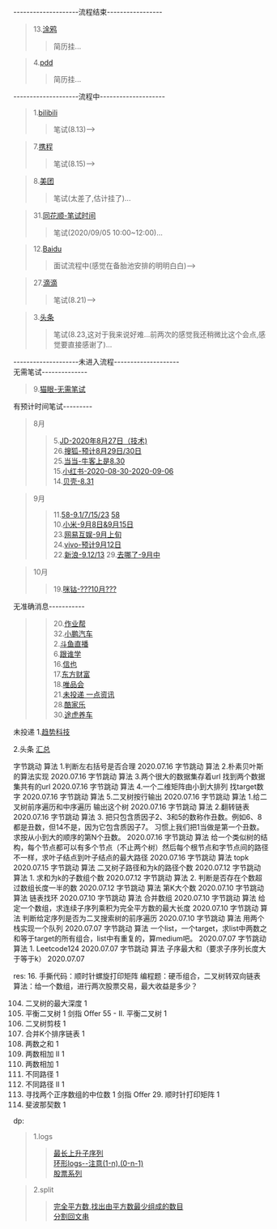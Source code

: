 --------------------流程结束-----------------
>13.[涂鸦](https://www.nowcoder.com/discuss/469857?type=all&order=time&pos=&page=1&channel=666&source_id=search_all)
>> 简历挂...  

>4.[pdd](https://careers.pinduoduo.com/campus/personal-center)
>> 简历挂...

--------------------流程中--------------------
>1.[bilibili](https://app.mokahr.com/campus_apply/bilibili01/6205#/candidateHome/applications?_k=xefjj3)
>> 笔试(8.13)-->

>7.[携程](https://www.nowcoder.com/discuss/464321?type=all&order=time&pos=&page=6&channel=666&source_id=search_all)
>> 笔试(8.15)-->

>8.[美团](https://campus.meituan.com/apply-record)
>> 笔试(太差了,估计挂了)...

>31.[同花顺-笔试时间](http://talent.10jqka.com.cn/default/usercenter/index/)
>> 笔试(2020/09/05 10:00~12:00)...

>12.[Baidu](https://talent.baidu.com/external/baidu/campus.html#/individualCenter)  
>> 面试流程中(感觉在备胎池安排的明明白白)-->

>27.[滴滴]()
>> 笔试(8.21)-->

>3.[头条](https://job.bytedance.com/campus/position/application?referral_code=P5NGXS4)
>> 笔试(8.23,这对于我来说好难...前两次的感觉我还稍微比这个会点,感觉要直接感谢了)...
  
--------------------未进入流程--------------------  
无需笔试--------------
>9.[猫眼-无需笔试](https://www.nowcoder.com/discuss/462838?type=post&order=create&pos=&page=1&channel=666&source_id=search_post)

有预计时间笔试---------  
>8月
>>5.[JD-2020年8月27日（技术)](http://campus.jd.com/web/apply/myjob)  
>>26.[搜狐-预计8月29日/30日]()  
>>25.[当当-牛客上是8.30](https://dangdangwang.zhiye.com/Portal/Apply/Index)  
>>15.[小红书-2020-08-30-2020-09-06](https://campus.liepin.com/apply/showapplylist/)      
>>14.[贝壳-8.31](http://campus.ke.com/Portal/Apply/Index)

>9月
>>11.[58-9.1/7/15/23](https://www.nowcoder.com/discuss/469622?type=all&order=time&pos=&page=1&channel=666&source_id=search_all)  [58](http://campus.58.com/Portal/Apply/Index)    
>>10.[小米-9月8日&9月15日](http://campus.hr.xiaomi.com/#/candidateHome/applications)  
>>23.[网易互娱-9月上旬](https://game.campus.163.com/personal)  
>>24.[vivo-预计9月12日](https://hr.vivo.com/wt/vivo/web/templet1000/index/corpshowNewDeliveryRecordvivo!listApplyPosition?operational=0f6b1d412a49a6ed4da2313a8b2838d069b8a116cee85e2f0b51e0dc10b09fe4aabb5405b111de6fe0e1ca982d84ec9fbe3222b5e6c18799637da8bba746318b76ec65eeda80517339fe3e53302b1c355102cf9edcb02c0b3a9d29e7db739ecd4c86a2b256822693)      
>>22.[新浪-9.12/13](https://career.sina.com.cn/portal/myapply/?gql=glluemeuser%3D%257B%257Bglluemeuser.id%257D%257D%26record_type__ns%3DInternal%2520Transfer)
>>29.[去哪了-9月中]()  

>10月    
>>19.[咪钴-???10月???](https://www.migu.cn/about/join/jobs-2-0-0.html)      

无准确消息-----------
>>20.[作业帮](https://job.zuoyebang.com/xiaoyuan.html#/candidateHome/applications)    
>>32.[小鹏汽车](https://app.mokahr.com/campus_apply/xiaopeng/22#/candidateHome/applications)  
>>2.[斗鱼直播](https://app.mokahr.com/m/candidate/applications/deliver-query/douyu)      
>>6.[跟谁学]()    
>>16.[信也](https://app.mokahr.com/campus_apply/paipaidai/6537#/candidateHome/applications)  
>>17.[东方财富](https://eastmoney.zhiye.com/Portal/Apply/Index)  
>>18.[唯品会](https://recruitment.corp.vipshop.com/wt/VIPS/web/index?brandCode=VIP#/pc)  
>>21.[未投递 一点资讯](hotjob.cn/wt/yidian/web/index/webPosition210!getAboutUs?columnId=1&recruitType=1&brandCode=1&twoColumnId=100504&projectId=)    
>>28.[酷家乐]()    
>>30.[途虎养车]()  
    
未投递
1.[趋势科技](https://www.nowcoder.com/discuss/477614?type=7&order=3&pos=89&page=1&source_id=discuss_center_7&channel=666)

2.头条
  [汇总](https://www.nowcoder.com/discuss/447791?type=2&channel=666&source_id=discuss_terminal_discuss_jinghua)  
  
字节跳动	算法	1.判断左右括号是否合理	2020.07.16
字节跳动	算法	2.朴素贝叶斯的算法实现	2020.07.16
字节跳动	算法	3.两个很大的数据集存着url 找到两个数据集共有的url	2020.07.16
字节跳动	算法	4.一个二维矩阵由小到大排列 找target数字	2020.07.16
字节跳动	算法	5.二叉树按行输出	2020.07.16
字节跳动	算法	1.给二叉树前序遍历和中序遍历 输出这个树	2020.07.16
字节跳动	算法	2.翻转链表	2020.07.16
字节跳动	算法	3. 把只包含质因子2、3和5的数称作丑数。例如6、8都是丑数，但14不是，因为它包含质因子7。 习惯上我们把1当做是第一个丑数。求按从小到大的顺序的第N个丑数。	2020.07.16
字节跳动	算法	给一个类似树的结构，每个节点都可以有多个节点（不止两个树）然后每个根节点和字节点间的路径不一样，求叶子结点到叶子结点的最大路径	2020.07.16
字节跳动	算法	topk	2020.07.15
字节跳动	算法	二叉树子路径和为k的路径个数	2020.07.12
字节跳动	算法	1. 求和为k的子数组个数	2020.07.12
字节跳动	算法	2. 判断是否存在个数超过数组长度一半的数	2020.07.12
字节跳动	算法	第K大个数	2020.07.10
字节跳动	算法	链表找环	2020.07.10
字节跳动	算法	合并数组	2020.07.10
字节跳动	算法	给定一个数组，求连续子序列乘积为完全平方数的最大长度	2020.07.10
字节跳动	算法	判断给定序列是否为二叉搜索树的前序遍历	2020.07.10
字节跳动	算法	用两个栈实现一个队列	2020.07.07
字节跳动	算法	一个list，一个target，求list中两数之和等于target的所有组合，list中有重复的，算medium吧。	2020.07.07
字节跳动	算法	1. Leetcode124	2020.07.07
字节跳动	算法	子序最大和（要求子序列长度大于等于k）	2020.07.07

res:
16. 手撕代码：顺时针螺旋打印矩阵
编程题：硬币组合，二叉树转双向链表
算法：给一个数组，进行两次股票交易，最大收益是多少？



104. 二叉树的最大深度	1
110. 平衡二叉树	1
剑指 Offer 55 - II. 平衡二叉树	1
814. 二叉树剪枝	1
23. 合并K个排序链表	1
1. 两数之和	1
445. 两数相加 II	1
2. 两数相加	1
62. 不同路径	1
63. 不同路径 II	1
4. 寻找两个正序数组的中位数	1
剑指 Offer 29. 顺时针打印矩阵	1
509. 斐波那契数	1


dp:  
>1.logs  
>>[最长上升子序列](https://leetcode-cn.com/problems/longest-increasing-subsequence/)  
>>[环形logs--注意(1-n),(0-n-1)](https://leetcode-cn.com/problems/house-robber-ii/)  
>>[股票系列](https://leetcode-cn.com/problems/best-time-to-buy-and-sell-stock-iv/)  

>2.split  
>>[完全平方数,找出由平方数最少组成的数目](https://leetcode-cn.com/problems/perfect-squares/submissions/)  
>>[分割回文串](https://leetcode-cn.com/problems/palindrome-partitioning/)  
    


